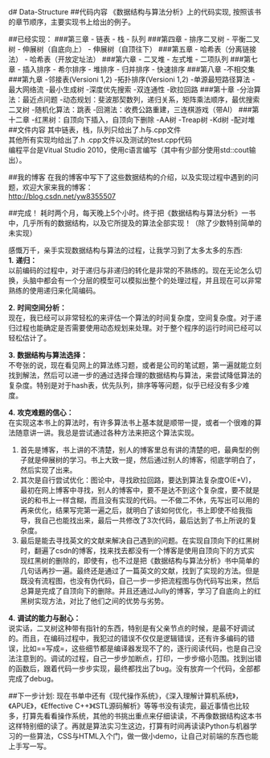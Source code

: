 d# Data-Structure
##代码内容
《数据结构与算法分析》上的代码实现,
按照该书的章节顺序，主要实现书上给出的例子。 

##已经实现：
###第三章
	- 链表
	- 栈
	- 队列
###第四章
	- 排序二叉树
	- 平衡二叉树
	- 伸展树（自底向上）
	- 伸展树（自顶往下）
###第五章
	- 哈希表（分离链接法）
	- 哈希表（开放定址法）
###第六章
	- 二叉堆
	- 左式堆
	- 二项队列
###第七章
	- 插入排序
	- 希尔排序
	- 堆排序
	- 归并排序
	- 快速排序
###第八章
	-不相交集
###第九章
	-邻接表(Versioni 1,2)
	-拓扑排序(Versioni 1,2)
	-单源最短路径算法
	-最大网络流
	-最小生成树
	-深度优先搜索
	-双连通性
	-欧拉回路
###第十章
	-分治算法：最近点问题
	-动态规划：斐波那契数列，递归关系，矩阵乘法顺序，最优搜索二叉树
	-随机化算法：跳表
	-回溯法：收费公路重建，三连棋游戏（带AI）
###第十二章
	-红黑树：自顶向下插入，自顶向下删除
	-AA树
	-Treap树
	-Kd树
	-配对堆
##文件内容
其中链表，栈，队列只给出了.h与.cpp文件  
其他所有实现均给出了.h .cpp文件以及测试的test.cpp代码  
编程平台是Vitual Studio 2010，使用c语言编写（其中有少部分使用std::cout输出）。


##我的博客
在我的博客中写下了这些数据结构的介绍，以及实现过程中遇到的问题，欢迎大家来我的博客：  
http://blog.csdn.net/yw8355507

##完成！
耗时两个月，每天晚上5个小时。终于把《数据结构与算法分析》一书中，几乎所有的数据结构，以及它所提及的算法全部实现！（除了少数特别简单的未实现）  
 
感慨万千，亲手实现数据结构与算法的过程，让我学习到了太多太多的东西:   
**1.** **递归：**    
以前编码的过程中，对于递归与非递归的转化是非常的不熟练的。现在无论怎么切换，头脑中都会有一个分层的模型可以模拟出整个的处理过程，并且现在可以非常熟练的使用递归来化简编码。

**2.** **时间空间分析：**   
现在，我已经可以非常轻松的来评估一个算法的时间复杂度，空间复杂度。对于递归过程也能确定是否需要使用动态规划来处理。对于整个程序的运行时间已经可以轻松估计了。

**3.** **数据结构与算法选择：**   
不夸张的说，现在看见网上的算法练习题，或者是公司的笔试题，第一遍就能立刻找到解法，然后可以进一步的通过选择合理的数据结构与算法，来尝试降低算法的复杂度。特别是对于hash表，优先队列，排序等等问题，似乎已经没有多少难度。
  
**4.** **攻克难题的信心：**   
在实现这本书上的算法时，有许多算法书上基本就是顺带一提，或者一个很难的算法随意讲一讲。我总是尝试通过各种方法来把这个算法实现。      
1. 首先是博客，书上讲的不清楚，别人的博客里总有讲的清楚的吧，最典型的例子就是伸展树的学习。书上大致一提，然后通过别人的博客，彻底学明白了，然后实现了出来。   
2. 其次是自行尝试优化：图论中，寻找欧拉回路，要达到算法复杂度O(E+V)，最初在网上博客中寻找，别人的博客中，要不是达不到这个复杂度，要不就是说的和书上一样含糊，而且没有实现的代码。一不做二不休，先写出可以用的再来优化，结果写完第一遍之后，就明白了该如何优化，书上即使不给我指导，我自己也能找出来，最后一共修改了3次代码，最后达到了书上所说的复杂度。   
3. 最后是能去寻找英文的文献来解决自己遇到的问题。在实现自顶向下的红黑树时，翻遍了csdn的博客，找来找去都没有一个博客是使用自顶向下的方式实现红黑树的删除的，即使有，也不过是把《数据结构与算法分析》书中简单的几句话再抄一遍。最终还是通过了一篇英文的文献，找到了实现的方法。但是既没有流程图，也没有伪代码，自己一步一步把流程图与伪代码写出来，然后总算是完成了自顶向下的删除。并且还通过Jully的博客，学习了自底向上的红黑树实现方法，对比了他们之间的优势与劣势。

**4.** **调试的能力与耐心：**   
说实话，二叉树这种带有指针的东西，特别是有父亲节点的时候，是最不好调试的。而且，在编码过程中，我犯过的错误不仅仅是逻辑错误，还有许多编码的错误，比如==写成=，这些细节都是编译器发现不了的，逐行阅读代码，也是自己没法注意到的。调试的过程，自己一步步加断点，打印，一步步缩小范围。找到出错的函数后，跟着代码一步步实现，最终都找出了bug。没有放弃一个代码，全部都完成了debug。

##下一步计划:
现在书单中还有《现代操作系统》，《深入理解计算机系统》，《APUE》，《Effective C++》《STL源码解析》等等书没有读完，最近事情也比较多，打算先看看操作系统，其他的书挑出重点来仔细读读，不再像数据结构这本书这样特别细的读了。再就是算法实习生这边，打算有时间再读读Python与机器学习的一些算法，CSS与HTML入个门，做一做小demo，让自己对前端的东西也能上手写一写。